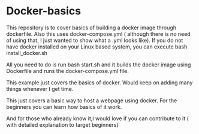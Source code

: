 # Docker-basics


This repository is to cover basics of building a docker image through dockerfile.
Also this uses docker-compose.yml ( although there is no need of using that, I just wanted to show what a .yml looks like).
If you do not have docker installed on your Linux based system, you can execute bash install_docker.sh


All you need to do is run bash start.sh and it builds the docker image using Dockerfile and runs the docker-compose.yml file.



This example just covers the basics of docker.
Would keep on adding many things whenever I get time.


This just covers a basic way to host a webpage using docker.
For the beginners you can learn how basics of it work.

And for those who already know it,I would love if you can contribute to it ( with detailed explanation to target beginners)

